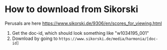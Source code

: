 # How to download from Sikorski

Perusals are here https://www.sikorski.de/9306/en/scores_for_viewing.html

1. Get the doc-id, which should look something like "w1034195_001"
2. Download by going to `https://www.sikorski.de/media/harmonia/[doc-id]`

